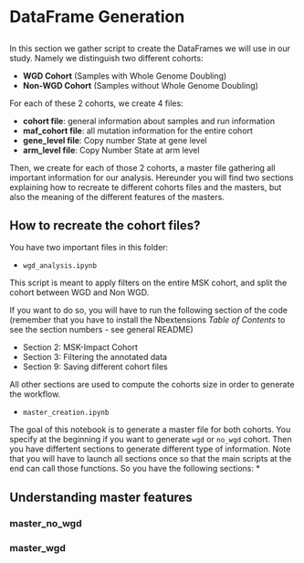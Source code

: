 # DataFrame Generation

## 

In this section we gather script to create the DataFrames we will use in our study. Namely we distinguish two different cohorts:
* **WGD Cohort** (Samples with Whole Genome Doubling)
* **Non-WGD Cohort** (Samples without Whole Genome Doubling)

For each of these 2 cohorts, we create 4 files:
* **cohort file**: general information about samples and run information
* **maf_cohort file**: all mutation information for the entire cohort
* **gene_level file**: Copy number State at gene level 
* **arm_level file**: Copy Number State at arm level

Then, we create for each of those 2 cohorts, a master file gathering all important information for our analysis. Hereunder you will find two sections explaining how to recreate te different cohorts files and the masters, but also the meaning of the different features of the masters.

## How to recreate the cohort files?

You have two important files in this folder:
* `wgd_analysis.ipynb`

This script is meant to apply filters on the entire MSK cohort, and split the cohort between WGD and Non WGD. 

If you want to do so, you will have to run the following section of the code (remember that you have to install the Nbextensions *Table of Contents* to see the section numbers - see general README)
* Section 2: MSK-Impact Cohort
* Section 3: Filtering the annotated data
* Section 9: Saving different cohort files

All other sections are used to compute the cohorts size in order to generate the workflow.

* `master_creation.ipynb`

The goal of this notebook is to generate a master file for both cohorts. You specify at the beginning if you want to generate `wgd` or `no_wgd` cohort. Then you have differtent sections to generate different type of information. Note that you will have to launch all sections once so that the main scripts at the end can call those functions.
So you have the following sections:
* 


## Understanding master features

### master_no_wgd

### master_wgd
